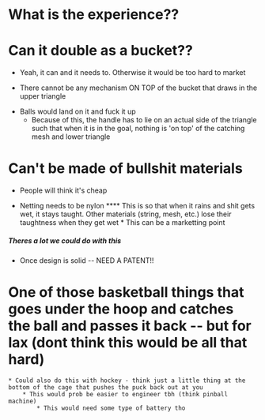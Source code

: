 # What is the experience??

# Can it double as a bucket??
   - Yeah, it can and it needs to. Otherwise it would be too hard to market

 * There cannot be any mechanism ON TOP of the bucket that draws in the upper triangle 
- Balls would land on it and fuck it up 
	* Because of this, the handle has to lie on an actual side of the triangle such that when it is in the goal, nothing is 'on top' of the catching mesh and lower triangle


# Can't be made of bullshit materials 
   - People will think it's cheap

   - Netting needs to be nylon **** This is so that when it rains and
     shit gets wet, it stays taught. Other materials (string, mesh,
etc.) lose their taughtness when they get wet 
	* This can be a marketting point



##### Theres a lot we could do with this 

* Once design is solid -- NEED A PATENT!!

# One of those basketball things that goes under the hoop and catches the ball and passes it back -- but for lax (dont think this would be all that hard)
	* Could also do this with hockey - think just a little thing at the bottom of the cage that pushes the puck back out at you 
		* This would prob be easier to engineer tbh (think pinball machine)
			* This would need some type of battery tho





